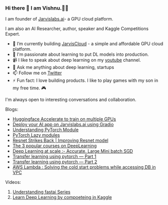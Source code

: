 ### Hi there 👋  I am Vishnu.:man_technologist:


I am founder of [Jarvislabs.ai](https://jarvislabs.ai/)- a GPU cloud platform.

I am also an AI Researcher, author, speaker and Kaggle Competitions Expert.


- 🔭 I’m currently building  [JarvisCloud](http://cloud.jarvislabs.ai/) - a simple and affordable GPU cloud platform.
- 🌱 I'm passionate about learning to put DL models into production.
- :video_camera: I like to speak about deep learning on my [youtube](https://www.youtube.com/channel/UCAMo8bfMjeMyY_CTkcN9fcA) channel.
- 💬 Ask me anything about deep learning, startups 
- 📫 Follow me on [Twitter](https://twitter.com/vishnuvig)
- ⚡ Fun fact: I love building products. I like to play games with my son in my free time. :video_game:

I'm always open to interesting conversations and collaboration.

Blogs:
* [Huggingface Accelerate to train on multiple GPUs](https://jarvislabs.ai/blogs/accelerate/)
* [Deploy your AI app on Jarvislabs.ai using Gradio](https://jarvislabs.ai/blogs/gradio-setup/)
* [Understanding PyTorch Module](https://jarvislabs.ai/blogs/pytorch-modules/)
* [PyTorch Lazy modules](https://jarvislabs.ai/blogs/PyTorch-lazy-modules/)
* [Resnet Strikes Back | Improving Resnet model](https://jarvislabs.ai/blogs/resnetstrikesback/)
* [The 3 popular courses on DeepLearning](https://towardsdatascience.com/the-3-popular-courses-for-deeplearning-ai-ac37d4433bd)
* [Deep Learning at scale :- Accurate, Large Mini batch SGD](https://towardsdatascience.com/deep-learning-at-scale-accurate-large-mini-batch-sgd-8207d54bfe02)
* [Transfer learning using pytorch — Part 1](https://medium.com/p/4c3475f4495)
* [Transfer learning using pytorch — Part 2](https://medium.com/p/9c5b18e15551)
* [AWS Lambda : Solving the cold start problems while accessing DB in VPC](https://medium.com/p/304daab5d3b5)

Videos:

1. [Understanding fastai Series](https://www.youtube.com/watch?v=NzWadB_fcTE&list=PLexqeSjf_hzOfQMAz9UdDb-TaP13W0WQ_)
2. [Learn Deep Learning by compoeteing in Kaggle](https://www.youtube.com/watch?v=rnJG12vIuFc&list=PLexqeSjf_hzPUygXwHyDUkIpU9d1xFCXs)

